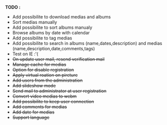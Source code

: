 **TODO :**
* Add possibilite to download medias and albums
* Sort medias manually
* Add possibilite to sort albums manualy
* Browse albums by date with calendar
* Add possibilite to tag medias
* Add possibilite to search in albums (name,dates,description) and medias (name,description,date,comments,tags)
* Test on IE :'(
* ~~On update user mail, resend verification mail~~
* ~~Manage cache for medias~~
* ~~Option for disable registration~~
* ~~Apply virtual roation on pircture~~
* ~~Add users from the administration~~
* ~~Add slideshow mode~~
* ~~Send mail to administrator at user registration~~
* ~~Convert video medias to webm~~
* ~~Add possibilite to keep user connection~~
* ~~Add comments for medias~~
* ~~Add date for medias~~
* ~~Support language~~

